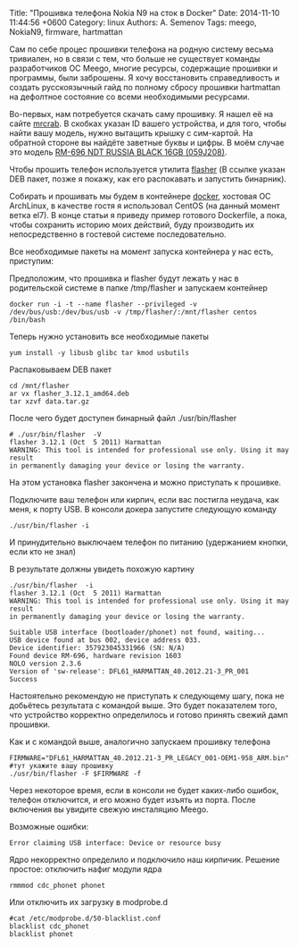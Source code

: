 Title: "Прошивка телефона Nokia N9 на сток в Docker"
Date: 2014-11-10 11:44:56 +0600
Category: linux
Authors: A. Semenov
Tags: meego, NokiaN9, firmware, hartmattan

Сам по себе процес прошивки телефона на родную систему весьма тривиален, но в связи с тем, что больше не существует команды разработчиков ОС Meego, многие ресурсы, содержащие прошивки и программы, были заброшены. Я хочу восстановить справедливость и создать русскоязычный гайд по полному сбросу прошивки hartmattan на дефолтное состояние со всеми необходимыми ресурсами.

<!--more-->

Во-первых, нам потребуется скачать саму прошивку. Я нашел её на сайте [mrcrab][l00]. В скобках указан ID вашего устройства, и для того, чтобы найти вашу модель, нужно вытащить крышку с сим-картой. На обратной стороне вы найдёте заветные буквы и цифры. В моём случае это модель [RM-696 NDT RUSSIA BLACK 16GB (059J208)][l01]. 

Чтобы прошить телефон используется утилита [flasher][l02] (В ссылке указан DEB пакет, позже я покажу, как его распокавать и запустить бинарник).

Собирать и прошивать мы будем в контейнере [docker][l03], хостовая ОС ArchLinux, в качестве гостя я использовал CentOS (на данный момент ветка el7). В конце статьи я приведу пример готового Dockerfile, а пока, чтобы сохранить историю моих действий, буду производить их непосредственно в гостевой системе последовательно.

Все необходимые пакеты на момент запуска контейнера у нас есть, приступим:

Предположим, что прошивка и flasher будут лежать у нас в родительской системе в папке /tmp/flasher и запускаем контейнер

    docker run -i -t --name flasher --privileged -v /dev/bus/usb:/dev/bus/usb -v /tmp/flasher/:/mnt/flasher centos /bin/bash

Теперь нужно установить все необходимые пакеты

    yum install -y libusb glibc tar kmod usbutils

Распаковываем DEB пакет

    cd /mnt/flasher
    ar vx flasher_3.12.1_amd64.deb
    tar xzvf data.tar.gz

После чего будет доступен бинарный файл ./usr/bin/flasher 

    # ./usr/bin/flasher  -V
    flasher 3.12.1 (Oct  5 2011) Harmattan
    WARNING: This tool is intended for professional use only. Using it may result
    in permanently damaging your device or losing the warranty.

На этом установка flasher закончена и можно приступать к прошивке.

Подключите ваш телефон или кирпич, если вас постигла неудача, как меня, к порту USB. В консоли докера запустите следующую команду

    ./usr/bin/flasher -i

И принудительно выключаем телефон по питанию (удержанием кнопки, если кто не знал)

В результате должны увидеть похожую картину

    ./usr/bin/flasher  -i 
    flasher 3.12.1 (Oct  5 2011) Harmattan
    WARNING: This tool is intended for professional use only. Using it may result
    in permanently damaging your device or losing the warranty.

    Suitable USB interface (bootloader/phonet) not found, waiting...
    USB device found at bus 002, device address 033.
    Device identifier: 357923045331966 (SN: N/A)
    Found device RM-696, hardware revision 1603
    NOLO version 2.3.6
    Version of 'sw-release': DFL61_HARMATTAN_40.2012.21-3_PR_001
    Success

Настоятельно рекомендую не приступать к следующему шагу, пока не добьётесь результата с командой выше. Это будет показателем того, что устройство корректно определилось и готово принять свежий дамп прошивки.

Как и с командой выше, аналогично запускаем прошивку телефона

    FIRMWARE="DFL61_HARMATTAN_40.2012.21-3_PR_LEGACY_001-OEM1-958_ARM.bin" #тут укажите вашу прошивку
    ./usr/bin/flasher -F $FIRMWARE -f

Через некоторое время, если в консоли не будет каких-либо ошибок, телефон отключится, и его можно будет изъять из порта. После включения вы увидите свежую инсталяцию Meego.

Возможные ошибки:

    Error claiming USB interface: Device or resource busy

Ядро некорректно определило и подключило наш кирпичик. Решение простое: отключить нафиг модули ядра

    rmmmod cdc_phonet phonet

Или отключить их загрузку в modprobe.d

    #cat /etc/modprobe.d/50-blacklist.conf 
    blacklist cdc_phonet
    blacklist phonet

[l00]: http://www.mrcrab.net/nokia/Nokia_N9.html?productID=4823499691&productType=RM-696&releaseID=7048842309&version=40.2012.21.3
[l01]: https://www.dropbox.com/s/vqm3c8g3ngm8unz/DFL61_HARMATTAN_40.2012.21-3_PR_LEGACY_001-OEM1-958_ARM.bin
[l02]: https://www.dropbox.com/s/9yibrqpieqkaly1/flasher_3.12.1_amd64.deb
[l03]: https://www.docker.com/
